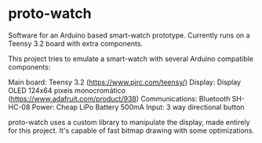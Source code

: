 # proto-watch
Software for an Arduino based smart-watch prototype. Currently runs on a Teensy 3.2 board with extra components. 

This project tries to emulate a smart-watch with several Arduino compatible components:

Main board: Teensy 3.2 (https://www.pjrc.com/teensy/)
Display: Display OLED 124x64 pixeis monocromático (https://www.adafruit.com/product/938)
Communications: Bluetooth SH-HC-08
Power: Cheap LiPo Battery 500mA
Input: 3 way directional button

proto-watch uses a custom library to manipulate the display, made entirely for this project.
It's capable of fast bitmap drawing with some optimizations.
